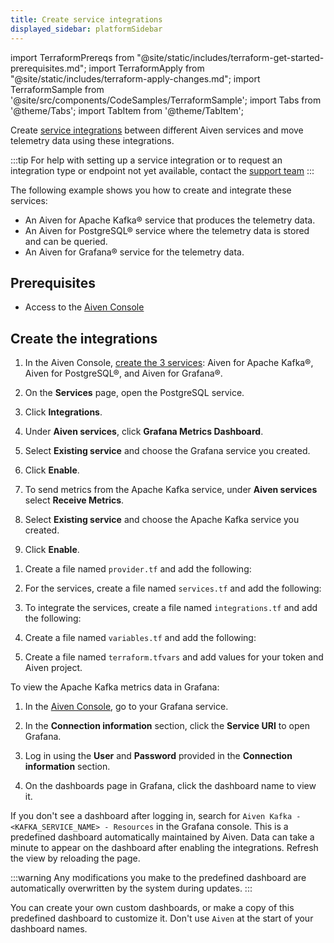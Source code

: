 ```yaml
---
title: Create service integrations
displayed_sidebar: platformSidebar
---
```


import TerraformPrereqs from "@site/static/includes/terraform-get-started-prerequisites.md";
import TerraformApply from "@site/static/includes/terraform-apply-changes.md";
import TerraformSample from '@site/src/components/CodeSamples/TerraformSample';
import Tabs from '@theme/Tabs';
import TabItem from '@theme/TabItem';

Create [service integrations](/docs/platform/concepts/service-integration) between different Aiven services and move telemetry data using these integrations.

:::tip
For help with setting up a service integration or to request an integration type or
endpoint not yet available, contact the [support team](mailto:support@aiven.io)
:::

The following example shows you how to create and integrate these services:

-   An Aiven for Apache Kafka® service that produces the telemetry data.
-   An Aiven for PostgreSQL® service where the telemetry data is stored and can be queried.
-   An Aiven for Grafana® service for the telemetry data.

## Prerequisites

<Tabs groupId="group1">
<TabItem value="console" label="Console" default>

- Access to the [Aiven Console](https://console.aiven.io)

</TabItem>
<TabItem value="terraform" label="Terraform">

<TerraformPrereqs />

</TabItem>
</Tabs>

## Create the integrations

<Tabs groupId="group1">
<TabItem value="console" label="Console" default>

1.  In the Aiven Console,
    [create the 3 services](create_new_service): Aiven for Apache Kafka®, Aiven for
    PostgreSQL®, and Aiven for Grafana®.

1.  On the **Services** page, open the PostgreSQL service.

1.  Click **Integrations**.

1.  Under **Aiven services**, click **Grafana Metrics Dashboard**.

1.  Select **Existing service** and choose the Grafana service you created.

1.  Click **Enable**.

1.  To send metrics from the Apache Kafka service, under **Aiven services**
    select **Receive Metrics**.

1.  Select **Existing service** and choose the Apache Kafka service you created.

1.  Click **Enable**.

</TabItem>
<TabItem value="terraform" label="Terraform">

1. Create a file named `provider.tf` and add the following:

    <TerraformSample filename='integrations/kafka_pg_grafana/provider.tf' />

1. For the services, create a file named `services.tf` and add the following:

    <TerraformSample filename='integrations/kafka_pg_grafana/services.tf' />

1. To integrate the services, create a file named `integrations.tf` and add
   the following:

    <TerraformSample filename='integrations/kafka_pg_grafana/integrations.tf' />

1. Create a file named `variables.tf` and add the following:

    <TerraformSample filename='integrations/kafka_pg_grafana/variables.tf' />

1. Create a file named `terraform.tfvars` and add values for your token and Aiven project.

<TerraformApply />

</TabItem>
</Tabs>

To view the Apache Kafka metrics data in Grafana:

1.  In the [Aiven Console](https://console.aiven.io/), go to your Grafana service.

1.  In the **Connection information** section, click the **Service URI** to open Grafana.

1.  Log in using the **User** and **Password** provided in the **Connection information**
    section.

1.  On the dashboards page in Grafana, click the dashboard name to view it.

If you don't see a dashboard after logging in, search for
`Aiven Kafka - <KAFKA_SERVICE_NAME> - Resources` in the Grafana console.
This is a predefined dashboard automatically maintained by Aiven. Data can take a minute
to appear on the dashboard after enabling the integrations. Refresh the view by reloading
the page.

:::warning
Any modifications you make to the predefined dashboard are automatically
overwritten by the system during updates.
:::

You can create your own custom dashboards, or make a copy of this predefined dashboard
to customize it. Don't use `Aiven` at the start of your dashboard names.
